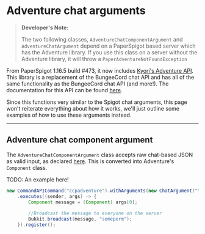 # Adventure chat arguments

> **Developer's Note:**
>
> The two following classes, `AdventureChatComponentArgument` and `AdventureChatArgument` depend on a PaperSpigot based server which has the Adventure library. If you use this class on a server without the Adventure library, it will throw a `PaperAdventureNotFoundException`

From PaperSpigot 1.16.5 build #473, it now includes [Kyori's Adventure API](https://github.com/KyoriPowered/adventure-platform). This library is a replacement of the BungeeCord chat API and has all of the same functionality as the BungeeCord chat API (and more!). The documentation for this API can be found [here](https://docs.adventure.kyori.net/index.html).

Since this functions very similar to the Spigot chat arguments, this page won't reiterate everything about how it works, we'll just outline some examples of how to use these arguments instead.

-----

## Adventure chat component argument

The `AdventureChatComponentArgument` class accepts raw chat-based JSON as valid input, as declared [here](https://minecraft.gamepedia.com/Raw_JSON_text_format). This is converted into Adventure's `Component` class.

TODO: An example here!

```java
new CommandAPICommand("ccpadventure").withArguments(new ChatArgument("test2"))
    .executes((sender, args) -> {
        Component message = (Component) args[0];
        
        //Broadcast the message to everyone on the server
        Bukkit.broadcast(message, "someperm");
    }).register();
```